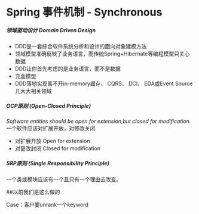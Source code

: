 Spring 事件机制 - Synchronous
=========================

##### 领域驱动设计 Domain Driven Design
- DDD是一套综合软件系统分析和设计的面向对象建模方法
- 领域模型准确反映了业务语言，而传统Spring+Hibernate等编程模型只关心数据
- DDD让你首先考虑的是业务语言，而不是数据
- 充血模型
- DDD落地实现离不开in-memory缓存、 CQRS、 DCI、 EDA或Event Source几大大相关领域

##### OCP原则 (Open-Closed Principle)
*Software entities should be open for extension,but closed for modification.*<br/>
一个软件应该对扩展开放，对修改关闭

- 对扩展开放 Open for extension
- 对更改封闭 Closed for modification

##### SRP原则 (Single Responsibility Principle)
一个类或模块应该有一个且只有一个理由去改变。

##以前我们是这么做的

Case：客户要unrank一个keyword

